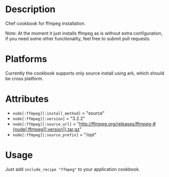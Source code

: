 Description
===========

Chef cookbook for ffmpeg installation.

Note: At the moment it just installs ffmpeg as is without extra configuration,
if you need some other functionality, feel free to submit pull requests.

Platforms
============

Currently the cookbook supports only source install using ark,
which should be cross platform.

Attributes
==========

* `node[:ffmpeg][:install_method]` = "source"
* `node[:ffmpeg][:version]` = "3.2.2"
* `node[:ffmpeg][:source_url]` = "http://ffmpeg.org/releases/ffmpeg-#{node[:ffmpeg][:version]}.tar.gz"
* `node[:ffmpeg][:source_prefix]` = "/opt"

Usage
=====

Just add `include_recipe "ffmpeg"` to your application cookbook.
